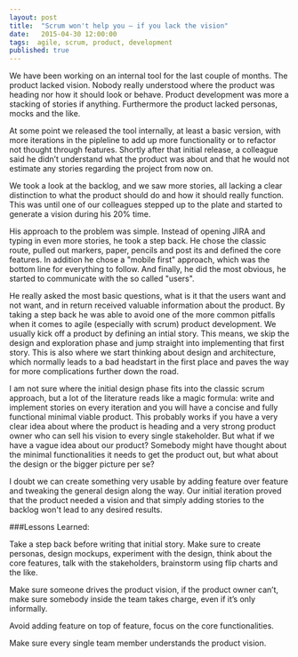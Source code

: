 ```yaml
---
layout: post
title:  "Scrum won't help you – if you lack the vision"
date:   2015-04-30 12:00:00
tags:  agile, scrum, product, development
published: true
---
```


We have been working on an internal tool for the last couple of months. The product lacked vision. 
Nobody really understood where the product was heading nor how it should look or behave. 
Product development was more a stacking of stories if anything. Furthermore the product lacked personas, mocks and the like.

At some point we released the tool internally, at least a basic version, with more iterations in the pipleline to add up more functionality or to refactor not thought through features. 
Shortly after that initial release, a colleague said he didn’t understand what the product was about and that he would not estimate any stories regarding the project from now on.

We took a look at the backlog, and we saw more stories, all lacking a clear distinction to what the product should do and how it should really function.
This was until one of our colleagues stepped up to the plate and started to generate a vision during his 20% time.

His approach to the problem was simple. Instead of opening JIRA and typing in even more stories, he took a step back.
He chose the classic route, pulled out markers, paper, pencils and post its and defined the core features. 
In addition he chose a "mobile first" approach, which was the bottom line for everything to follow. 
And finally, he did the most obvious, he started to communicate with the so called "users". 

He really asked the most basic questions, what is it that the users want and not want, and in return received valuable information about the product.
By taking a step back he was able to avoid one of the more common pitfalls when it comes to agile (especially with scrum) product development.
We usually kick off a product by defining an intial story. This means, we skip the design and exploration phase and jump straight into implementing that first story. 
This is also where we start thinking about design and architecture, which normally leads to a bad headstart in the first place and paves the way for more complications further down the road.

I am not sure where the initial design phase fits into the classic scrum approach, but a lot of the literature reads like a magic formula: write and implement stories on every iteration and you will have a concise and fully functional minimal viable product.
This probably works if you have a very clear idea about where the product is heading and a very strong product owner who can sell his vision to every single stakeholder. 
But what if we have a vague idea about our product? Somebody might have thought about the minimal functionalities it needs to get the product out, but what about the design or the bigger picture per se? 

I doubt we can create something very usable by adding feature over feature and tweaking the general design along the way.
Our initial iteration proved that the product needed a vision and that simply adding stories to the backlog won't lead to any desired results.
 
###Lessons Learned:

Take a step back before writing that initial story. Make sure to create personas, design mockups, experiment with the design, think about the core features, talk with the stakeholders, brainstorm using flip charts and the like.

Make sure someone drives the product vision, if the product owner can’t, make sure somebody inside the team takes charge, even if it’s only informally.

Avoid adding feature on top of feature, focus on the core functionalities.

Make sure every single team member understands the product vision.
 